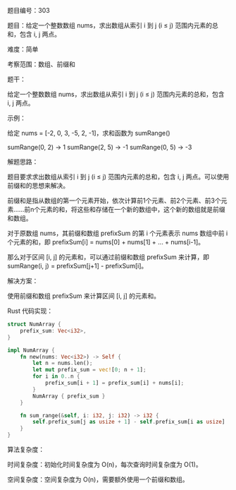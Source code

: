 题目编号：303

题目：给定一个整数数组 nums，求出数组从索引 i 到 j (i ≤ j) 范围内元素的总和，包含 i, j 两点。

难度：简单

考察范围：数组、前缀和

题干：

给定一个整数数组 nums，求出数组从索引 i 到 j (i ≤ j) 范围内元素的总和，包含 i, j 两点。

示例：

给定 nums = [-2, 0, 3, -5, 2, -1]，求和函数为 sumRange()

sumRange(0, 2) -> 1
sumRange(2, 5) -> -1
sumRange(0, 5) -> -3

解题思路：

题目要求求出数组从索引 i 到 j (i ≤ j) 范围内元素的总和，包含 i, j 两点。可以使用前缀和的思想来解决。

前缀和是指从数组的第一个元素开始，依次计算前1个元素、前2个元素、前3个元素……前n个元素的和，将这些和存储在一个新的数组中，这个新的数组就是前缀和数组。

对于原数组 nums，其前缀和数组 prefixSum 的第 i 个元素表示 nums 数组中前 i 个元素的和，即 prefixSum[i] = nums[0] + nums[1] + ... + nums[i-1]。

那么对于区间 [i, j] 的元素和，可以通过前缀和数组 prefixSum 来计算，即 sumRange(i, j) = prefixSum[j+1] - prefixSum[i]。

解决方案：

使用前缀和数组 prefixSum 来计算区间 [i, j] 的元素和。

Rust 代码实现：

```rust
struct NumArray {
    prefix_sum: Vec<i32>,
}

impl NumArray {
    fn new(nums: Vec<i32>) -> Self {
        let n = nums.len();
        let mut prefix_sum = vec![0; n + 1];
        for i in 0..n {
            prefix_sum[i + 1] = prefix_sum[i] + nums[i];
        }
        NumArray { prefix_sum }
    }

    fn sum_range(&self, i: i32, j: i32) -> i32 {
        self.prefix_sum[j as usize + 1] - self.prefix_sum[i as usize]
    }
}
```

算法复杂度：

时间复杂度：初始化时间复杂度为 O(n)，每次查询时间复杂度为 O(1)。

空间复杂度：空间复杂度为 O(n)，需要额外使用一个前缀和数组。